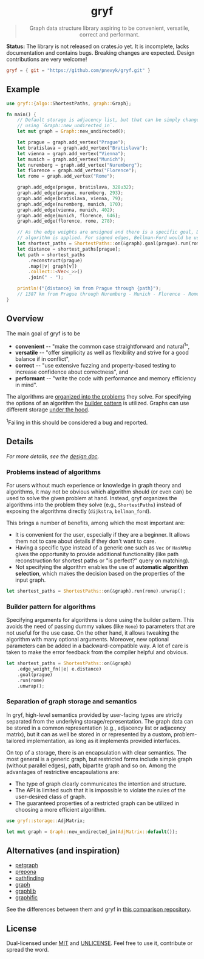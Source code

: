 <div align="center">

# gryf

> Graph data structure library aspiring to be convenient, versatile, correct and performant.

</div>

**Status:** The library is not released on crates.io yet. It is incomplete,
lacks documentation and contains bugs. Breaking changes are expected. Design
contributions are very welcome!

```toml
gryf = { git = "https://github.com/pnevyk/gryf.git" }
```

## Example

```rust
use gryf::{algo::ShortestPaths, graph::Graph};

fn main() {
    // Default storage is adjacency list, but that can be simply changed by
    // using `Graph::new_undirected_in`.
    let mut graph = Graph::new_undirected();

    let prague = graph.add_vertex("Prague");
    let bratislava = graph.add_vertex("Bratislava");
    let vienna = graph.add_vertex("Vienna");
    let munich = graph.add_vertex("Munich");
    let nuremberg = graph.add_vertex("Nuremberg");
    let florence = graph.add_vertex("Florence");
    let rome = graph.add_vertex("Rome");

    graph.add_edge(prague, bratislava, 328u32);
    graph.add_edge(prague, nuremberg, 293);
    graph.add_edge(bratislava, vienna, 79);
    graph.add_edge(nuremberg, munich, 170);
    graph.add_edge(vienna, munich, 402);
    graph.add_edge(munich, florence, 646);
    graph.add_edge(florence, rome, 278);

    // As the edge weights are unsigned and there is a specific goal, Dijktra's
    // algorithm is applied. For signed edges, Bellman-Ford would be used.
    let shortest_paths = ShortestPaths::on(&graph).goal(prague).run(rome).unwrap();
    let distance = shortest_paths[prague];
    let path = shortest_paths
        .reconstruct(prague)
        .map(|v| graph[v])
        .collect::<Vec<_>>()
        .join(" - ");

    println!("{distance} km from Prague through {path}");
    // 1387 km from Prague through Nuremberg - Munich - Florence - Rome
}
```

## Overview

The main goal of gryf is to be

* **convenient** -- "make the common case straightforward and natural<sup>1</sup>",
* **versatile** -- "offer simplicity as well as flexibility and strive for a
  good balance if in conflict",
* **correct** -- "use extensive fuzzing and property-based testing to increase
  confidence about correctness", and
* **performant** -- "write the code with performance and memory efficiency in
  mind".

The algorithms are [organized into the
problems](#problems-instead-of-algorithms) they solve. For specifying the
options of an algorithm the [builder pattern](#builder-pattern-for-algorithms)
is utilized. Graphs can use different storage [under the
hood](#separation-of-graph-storage-and-semantics).

<sup>1</sup>Failing in this should be considered a bug and reported.

## Details

_For more details, see the [design doc](./DESIGN.md)._

### Problems instead of algorithms

For users without much experience or knowledge in graph theory and algorithms,
it may not be obvious which algorithm should (or even can) be used to solve the
given problem at hand. Instead, gryf organizes the algorithms into the problem
they solve (e.g., `ShortestPaths`) instead of exposing the algorithms directly
(`dijkstra`, `bellman_ford`).

This brings a number of benefits, among which the most important are:

* It is convenient for the user, especially if they are a beginner. It allows
  them not to care about details if they don't want to care.
* Having a specific type instead of a generic one such as `Vec` or `HashMap`
  gives the opportunity to provide additional functionality (like path
  reconstruction for shortest paths or "is perfect?" query on matching).
* Not specifying the algorithm enables the use of **automatic algorithm
  selection**, which makes the decision based on the properties of the input
  graph.

```rust
let shortest_paths = ShortestPaths::on(&graph).run(rome).unwrap();
```

### Builder pattern for algorithms

Specifying arguments for algorithms is done using the builder pattern. This
avoids the need of passing dummy values (like `None`) to parameters that are not
useful for the use case. On the other hand, it allows tweaking the algorithm
with many optional arguments. Moreover, new optional parameters can be added in
a backward-compatible way. A lot of care is taken to make the error feedback
from the compiler helpful and obvious.

```rust
let shortest_paths = ShortestPaths::on(&graph)
    .edge_weight_fn(|e| e.distance)
    .goal(prague)
    .run(rome)
    .unwrap();
```

### Separation of graph storage and semantics

In gryf, high-level semantics provided by user-facing types are strictly
separated from the underlying storage/representation. The graph data can be
stored in a common representation (e.g., adjacency list or adjacency matrix),
but it can as well be stored in or represented by a custom, problem-tailored
implementation, as long as it implements provided interfaces.

On top of a storage, there is an encapsulation with clear semantics. The most
general is a generic graph, but restricted forms include simple graph (without
parallel edges), path, bipartite graph and so on. Among the advantages of
restrictive encapsulations are:

* The type of graph clearly communicates the intention and structure.
* The API is limited such that it is impossible to violate the rules of the
  user-desired class of graph.
* The guaranteed properties of a restricted graph can be utilized in choosing a
  more efficient algorithm.

```rust
use gryf::storage::AdjMatrix;

let mut graph = Graph::new_undirected_in(AdjMatrix::default());
```

## Alternatives (and inspiration)

* [petgraph](https://crates.io/crates/petgraph)
* [prepona](https://crates.io/crates/prepona)
* [pathfinding](https://crates.io/crates/pathfinding)
* [graph](https://crates.io/crates/graph)
* [graphlib](https://crates.io/crates/graphlib)
* [graphific](https://crates.io/crates/graphific)

See the differences between them and gryf in [this comparison repository](https://github.com/pnevyk/rusty-graphs).

## License

Dual-licensed under [MIT](LICENSE) and [UNLICENSE](UNLICENSE). Feel free to use
it, contribute or spread the word.
